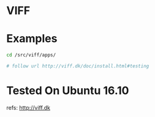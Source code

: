 # VIFF


# Examples

```sh
cd /src/viff/apps/

# follow url http://viff.dk/doc/install.html#testing
```

# Tested On Ubuntu 16.10 

refs: http://viff.dk


